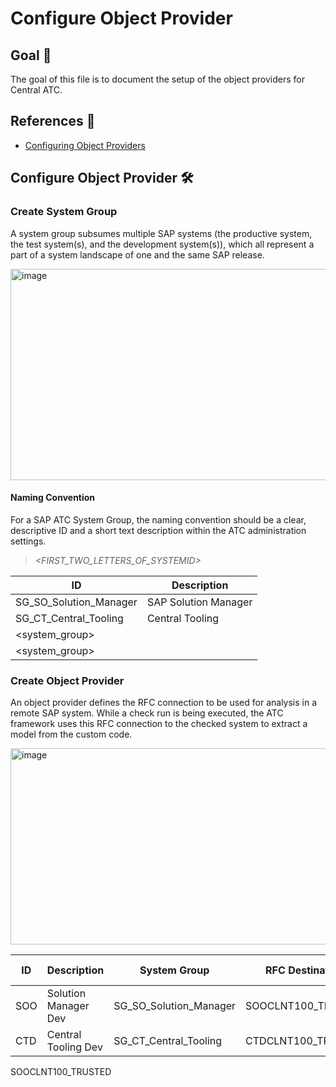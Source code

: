 
# Configure Object Provider

## Goal 🎯

The goal of this file is to document the setup of the object providers for Central ATC.

## References 📝
- [Configuring Object Providers](https://help.sap.com/docs/ABAP_PLATFORM_NEW/ba879a6e2ea04d9bb94c7ccd7cdac446/f0507b09b1a64029a88ff994cae03aac.html?locale=en-US)

## Configure Object Provider 🛠️

### Create System Group
A system group subsumes multiple SAP systems (the productive system, the test system(s), and the development system(s)), which all represent a part of a system landscape of one and the same SAP release.

<img width="1101" height="338" alt="image" src="https://github.com/user-attachments/assets/a9d51828-6fa1-4112-89e8-547f91c1c850" />

#### Naming Convention
For a SAP ATC System Group, the naming convention should be a clear, descriptive ID and a short text description within the ATC administration settings.
> <SG>_<FIRST_TWO_LETTERS_OF_SYSTEMID>_<DESCRIPTION>

| ID      | Description                              |
|---------|------------------------------------------|
| SG_SO_Solution_Manager  | SAP Solution Manager      |
| SG_CT_Central_Tooling | Central Tooling      |
| <system_group> | <description>        |
| <system_group> | <description>        |

### Create Object Provider
An object provider defines the RFC connection to be used for analysis in a remote SAP system. While a check run is being executed, the ATC framework uses this RFC connection to the checked system to extract a model from the custom code.

<img width="1713" height="314" alt="image" src="https://github.com/user-attachments/assets/c86e68ab-e2d1-4bde-9a8f-74f46a388d51" />

| ID          | Description          | System Group | RFC Destination | SAP System | Last |
|-------------|----------------------|--------------|-----------------|------------|------|
| SOO      | Solution Manager Dev        | SG_SO_Solution_Manager       | SOOCLNT100_TRUSTED           | SOO     | 2025-10-01 |
|CTD     | Central Tooling Dev          | SG_CT_Central_Tooling       | CTDCLNT100_TRUSTED            | CTD      | 2025-10-02 |

SOOCLNT100_TRUSTED
